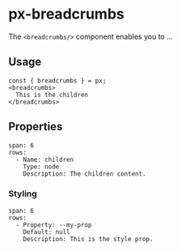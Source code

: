 # px-breadcrumbs
The `<breadcrumbs/>` component enables you to ...



## Usage

```react
const { breadcrumbs } = px;
<breadcrumbs>
  This is the children
</breadcrumbs>
```


## Properties

```table
span: 6
rows:
  - Name: children
    Type: node
    Description: The children content.
```


### Styling

```table
span: 6
rows:
  - Property: --my-prop
    Default: null
    Description: This is the style prop.
```
